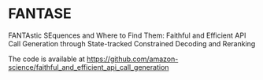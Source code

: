 # FANTASE
FANTAstic SEquences and Where to Find Them: Faithful and Efficient API Call Generation through State-tracked Constrained Decoding and Reranking

The code is available at https://github.com/amazon-science/faithful_and_efficient_api_call_generation